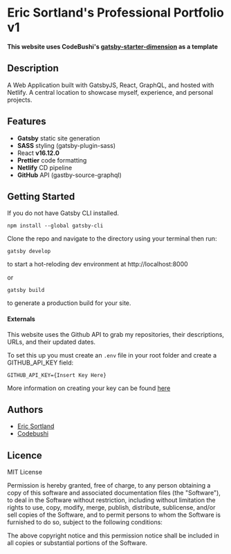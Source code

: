 # Eric Sortland's Professional Portfolio v1

**This website uses CodeBushi's [gatsby-starter-dimension](https://github.com/codebushi/gatsby-starter-dimension) as a template**


## Description

A Web Application built with GatsbyJS, React, GraphQL, and hosted with Netlify. A central location to showcase myself, experience, and personal projects. 

## Features 

- **Gatsby** static site generation 
- **SASS** styling (gatsby-plugin-sass)
- React **v16.12.0** 
- **Prettier** code formatting
- **Netlify** CD pipeline 
- **GitHub** API (gastby-source-graphql)

## Getting Started

If you do not have Gatsby CLI installed.
```text
npm install --global gatsby-cli
```
Clone the repo and navigate to the directory using your terminal then run: 
```text
gatsby develop
```
to start a hot-reloding dev environment at http://localhost:8000

or 

```text
gatsby build
```
to generate a production build for your site.

#### Externals

This website uses the Github API to grab my repositories, their descriptions, URLs, and their updated dates.

To set this up you must create an `.env` file in your root folder and create a GITHUB_API_KEY field:
```text
GITHUB_API_KEY={Insert Key Here}
```
More information on creating your key can be found [here](https://docs.github.com/en/github/authenticating-to-github/creating-a-personal-access-token)

## Authors
- [Eric Sortland](https://github.com/esortland)
- [Codebushi](https://github.com/codebushi)

## Licence

MIT License

Permission is hereby granted, free of charge, to any person obtaining a copy of this software and associated documentation files (the "Software"), to deal in the Software without restriction, including without limitation the rights to use, copy, modify, merge, publish, distribute, sublicense, and/or sell
copies of the Software, and to permit persons to whom the Software is furnished to do so, subject to the following conditions:

The above copyright notice and this permission notice shall be included in all copies or substantial portions of the Software.
